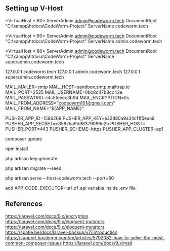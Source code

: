 ## Setting up V-Host
<VirtualHost *:80>
    ServerAdmin admin@codeworm.tech
    DocumentRoot "C:\xampp\htdocs\CodeWorm-Project"
    ServerName codeworm.tech
</VirtualHost>

<VirtualHost *:80>
    ServerAdmin admin@codeworm.tech
    DocumentRoot "C:\xampp\htdocs\CodeWorm-Project"
    ServerName admin.codeworm.tech
</VirtualHost>

<VirtualHost *:80>
    ServerAdmin admin@codeworm.tech
    DocumentRoot "C:\xampp\htdocs\CodeWorm-Project"
    ServerName superadmin.codeworm.tech
</VirtualHost>

127.0.0.1 codeworm.tech
127.0.0.1 admin.codeworm.tech
127.0.0.1 superadmin.codeworm.tech

MAIL_MAILER=smtp
MAIL_HOST=sandbox.smtp.mailtrap.io
MAIL_PORT=2525
MAIL_USERNAME=0bc8c47b8cc42e
MAIL_PASSWORD=5fc5feeec3bff4
MAIL_ENCRYPTION=tls
MAIL_FROM_ADDRESS="codeowrm101@gmail.com"
MAIL_FROM_NAME="${APP_NAME}"

PUSHER_APP_ID=1596268
PUSHER_APP_KEY=e32d80a9a34cf1f5eaa9
PUSHER_APP_SECRET=c35875a9b98379086e2b
PUSHER_HOST=
PUSHER_PORT=443
PUSHER_SCHEME=https
PUSHER_APP_CLUSTER=ap1


composer update

npm install

php artisan key:generate

php artisan migrate --seed

php artisan serve --host=codeworm.tech --port=80

add APP_CODE_EXECUTOR=url_of_api variable inside .env file



## References
https://laravel.com/docs/9.x/encryption
https://laravel.com/docs/9.x/eloquent-mutators
https://laravel.com/docs/9.x/eloquent-mutators
https://spatie.be/docs/laravel-backup/v7/introduction
https://support.hostinger.com/en/articles/5792082-how-to-solve-the-most-common-composer-issues
https://laravel.com/docs/9.x/mail